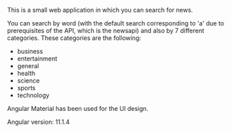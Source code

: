 This is a small web application in which you can search for news.

You can search by word (with the default search corresponding to 'a' due to prerequisites of the API, which is the newsapi) and also by 7 different categories. These categories are the following:

- business
- entertainment
- general
- health
- science
- sports
- technology

Angular Material has been used for the UI design.

Angular version: 11.1.4
